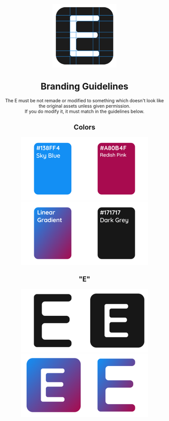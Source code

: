 <p align="center"><img width="200px" src="svg/guidelines.svg"></p>

<h1 align="center">Branding Guidelines</h1>
<p align="center">The E must be not remade or modified to something which doesn't look like the original assets unless given permission.
<br>If you do modify it, it must match in the guidelines below.</p>

<h2 align="center">Colors</h2>
<p align="center"><img width="200px" src="img/blue.png"><img width="200px" src="img/redish_pink.png"><img width="200px" src="img/gradient.png"><img width="200px" src="img/grey.png"></p>

<h2 align="center">"E"</h2>
<p align="center"><img width="200px" src="svg/enlister_'E'_dark.svg"><img width="200px" src="svg/'E'_grey.svg"><img width="200px" src="svg/enlister_fill.svg"><img width="200px" src="svg/enlister_'E'_fill.svg"></p>
